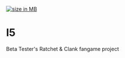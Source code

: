 [![size in MB](https://img.shields.io/github/repo-size/RCFangames/I5)](https://img.shields.io/github/repo-size/RCFangames/I5)
# I5
Beta Tester's Ratchet &amp; Clank fangame project
